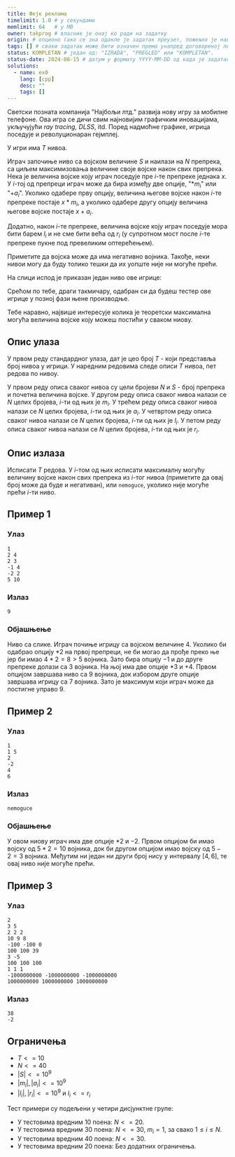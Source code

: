 ```yaml
---
title: Фејк реклама
timelimit: 1.0 # у секундама
memlimit: 64   # y MB
owner: takprog # власник је онај ко ради на задатку
origin: # опционо (ако се зна одакле је задатак преузет, пожељно је навести извор)
tags: [] # сваки задатак може бити означен према унапред договореној листи ознака
status: KOMPLETAN # један од: "IZRADA", "PREGLED" или "KOMPLETAN".
status-date: 2024-08-15 # датум у формату YYYY-MM-DD од када је задатак у наведеном статусу
solutions:
  - name: ex0
    lang: [cpp]
    desc: ""
    tags: []
---
```


Светски позната компанија "Најбољи лтд." развија нову игру за мобилне телефоне. Ова игра се дичи свим најновијим графичким иновацијама, укључујући *ray tracing, DLSS*, itd. Поред надмоћне графике, игрица поседује и револуционаран гејмплеј.

У игри има $T$ нивоа. 

Играч започиње ниво са војском величине $S$ и наилази на $N$ препрека, са циљем максимизовања величине своје војске након свих препрека. Нека је величина војске коју играч поседује пре $i$-те препреке једнака $x$. У $i$-тој од препреци играч може да бира између две опције, "*$m_i$" или "+$a_i$". Уколико одабере прву опцију, величина његове војске након $i$-те препреке постаје $x*m_i$, а уколико одабере другу опцију величина његове војске постаје $x+a_i$.

Додатно, након $i$-те препреке, величина војске коју играч поседује мора бити барем $l_i$ и не сме бити већа од $r_i$ (у супротном мост после $i$-те препреке пукне под превеликим оптерећењем).

Приметите да војска може да има негативно војника. Такође, неки нивои могу да буду толико тешки да их уопште није ни могуће прећи. 

На слици испод је приказан један ниво ове игрице:


Срећом по тебе, драги такмичару, одабран си да будеш тестер ове игрице у позној фази њене производње. 

Тебе наравно, највише интересује колика је теоретски максимална могућа величина војске коју можеш постићи у сваком ниову.

## Опис улаза

У првом реду стандардног улаза, дат је цео број $T$ - који представља број нивоа у игрици. У наредним редовима следе описи $T$ нивоа, пет редова по нивоу.

У првом реду описа сваког нивоа су цели бројеви $N$ и $S$ - број препрека и почетна величина војске.
У другом реду описа сваког нивоа налази се $N$ целих бројева, $i$-ти од њих је $m_i$. 
У трећем реду описа сваког нивоа налази се $N$ целих бројева, $i$-ти од њих је $a_i$.
У четвртом реду описа сваког нивоа налази се $N$ целих бројева, $i$-ти од њих је $l_i$.
У петом реду описа сваког нивоа налази се $N$ целих бројева, $i$-ти од њих је $r_i$.

## Опис излаза
Исписати $T$ редова. У $i$-том од њих исписати максималну могућу величину војске након свих препрека из $i$-тог нивоа (приметите да овај број може да буде и негативан), или `nemoguce`, уколико није могуће прећи $i$-ти ниво. 

## Пример 1

### Улаз

```
1
2 4
2 3
-1 4
-2 2
5 10
```

### Излаз

```
9
```
### Објашњење

Ниво са слике. Играч почиње игрицу са војском величине $4$. Уколико би одабрао опцију $*2$ на првој препреци, не би могао да прође преко ње јер би имао $4*2=8>5$ војника. Зато бира опцију $-1$ и до друге препреке долази са $3$ војника. На њој има две опције $*3$ и $+4$. Првом опцијом завршава ниво са $9$ војника, док избором друге опције завршава игрицу са $7$ војника. Зато је максимум који играч може да постигне управо $9$.

## Пример 2

### Улаз

```
1
1 5
2
-2
4
6
```

### Излаз

```
nemoguce
```
### Објашњење

У овом ниову играч има две опције $*2$ и $-2$. Првом опцијом би имао војску од $5*2=10$ војника, док би другом опцијом имао војску од $5-2=3$ војника. Међутим ни један ни други број нису у интервалу $[4,6]$, те овај ниво није могуће прећи.

## Пример 3

### Улаз

```
2
3 5
2 2 2
10 9 8
-100 -100 0
100 100 39
3 -5
100 100 100
1 1 1
-1000000000 -1000000000 -1000000000
1000000000 1000000000 1000000000
```

### Излаз

```
38
-2
```




## Ограничења
* $T <= 10$
* $N <= 40$
* $|S| <= 10^9$
* $|m_i|, |a_i| <= 10^9$
* $|l_i|,|r_i| <= 10^9$ и $l_i <= r_i$

Тест примери су подељени у четири дисјунктне групе:

* У тестовима вредним 10 поена: $N <= 20$.
* У тестовима вредним 30 поена: $N <= 30$, $m_i = 1$, за свако $1 \leq i \leq N$.
* У тестовима вредним 40 поена: $N <= 30$.
* У тестовима вредним 20 поена: Без додатних ограничења.
